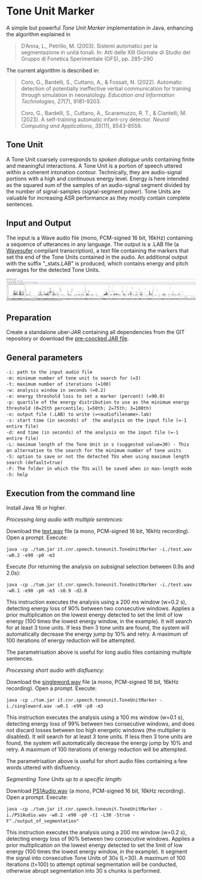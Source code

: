 # Tone Unit Marker

A simple but powerful *Tone Unit Marker* implementation in Java, enhancing the algorithm explained in 

> D’Anna, L., Petrillo, M. (2003). Sistemi automatici per la
> segmentazione in unità tonali. In: Atti delle XIII Giornate di Studio
> del Gruppo di Fonetica Sperimentale (GFS), pp. 285–290

The current algorithm is described in:

> Coro, G., Bardelli, S., Cuttano, A., & Fossati, N. (2022). Automatic
> detection of potentially ineffective verbal communication for training
> through simulation in neonatology. _Education and Information
> Technologies_, _27_(7), 9181-9203.
> 
> Coro, G., Bardelli, S., Cuttano, A., Scaramuzzo, R. T., & Ciantelli,
> M. (2023). A self-training automatic infant-cry detector. _Neural
> Computing and Applications_, _35_(11), 8543-8559.

## Tone Unit
A Tone Unit coarsely corresponds to *spoken dialogue units* containing finite and meaningful interactions. 
A Tone Unit  is a portion of speech uttered within a coherent intonation contour. Technically, they are audio-signal portions with a high and continuous energy level. Energy is here intended as the squared sum of the samples of an audio-signal segment divided by the number of signal-samples (signal-segment *power*).
Tone Units are valuable for increasing ASR performance as they mostly contain complete sentences.

## Input and Output

The input is a Wave audio file (mono, PCM-signed 16 bit, 16kHz) containing a sequence of utterances in any language.
The output is a .LAB file (a [Wavesufer](https://sourceforge.net/projects/wavesurfer/) compliant transcription), a text file containing the markers that set the end of the Tone Units contained in the audio. 
An additional output with the suffix "_stats.LAB" is produced, which contains energy and pitch averages for the detected Tone Units.

![Example of Wave file with annotation imported into Wavesurfer.](https://github.com/cybprojects65/ToneUnitMarker/blob/main/Annotation_example_in_Wavesurfer.jpg)


## Preparation

Create a standalone uber-JAR containing all dependencies from the GIT repository or download the [pre-coocked JAR file](https://github.com/cybprojects65/ToneUnitMarker/raw/refs/heads/main/tum.jar).

## General parameters

    -i: path to the input audio file
    -m: minimum number of tone unit to search for (=3)
    -t: maximum number of iterations (=100)
    -w: analysis window in seconds (=0.2)
    -e: energy threshold loss to set a marker (percent) (=90.0)
    -p: quartile of the energy distribution to use as the minimum energy threshold (0=25th percentile; 1=50th; 2=75th; 3=100th)
    -o: output file (.LAB) to write (=<audiofilename>.lab)
    -s: start time (in seconds) of  the analysis on the input file (=-1 entire file)
    -d: end time (in seconds) of the analysis on the input file (=-1 entire file)
    -L: maximum length of the Tone Unit in s (suggested value=30) - This an alternative to the search for the minimum number of tone units
    -S: option to save or not the detected TUs when using maximum length search (default=true)
    -F: The folder in which the TUs will be saved when in max-length mode
    -h: help

   
## Execution from the command line

Install Java 16 or higher.

*Processing long audio with multiple sentences:*

Download the [text.wav](https://github.com/cybprojects65/ToneUnitMarker/raw/refs/heads/main/test.wav) file (a mono, PCM-signed 16 bit, 16kHz recording).
Open a prompt.
Execute:

    java -cp ./tum.jar it.cnr.speech.toneunit.ToneUnitMarker -i./test.wav -w0.2 -e90 -p0 -m3

Execute (for returning the analysis on subsignal selection between 0.9s and 2.0s):

    java -cp ./tum.jar it.cnr.speech.toneunit.ToneUnitMarker -i./test.wav -w0.1 -e90 -p0 -m3 -s0.9 -d2.0

This instruction executes the analysis using a 200 ms window (w=0.2 s), detecting energy loss of 90% between two consecutive windows. Applies a prior multiplication on the lowest energy detected to set the limit of low energy (100 times the lowest energy window, in the example). It will search for at least 3 tone units. If less then 3 tone units are found, the system will automatically decrease the energy jump by 10% and retry. A maximum of 100 iterations of energy reduction will be attempted.

The parametrisation above is useful for long audio files containing multiple sentences.

*Processing short audio with disfluency:*

Download the [singleword.wav](https://github.com/cybprojects65/ToneUnitMarker/raw/refs/heads/main/singleword.wav) file (a mono, PCM-signed 16 bit, 16kHz recording).
Open a prompt.
Execute:

    java -cp ./tum.jar it.cnr.speech.toneunit.ToneUnitMarker -i./singleword.wav -w0.1 -e99 -p0 -m3

This instruction executes the analysis using a 100 ms window (w=0.1 s), detecting energy loss of 99% between two consecutive windows, and does not discard losses between too high energetic windows (the multiplier is disabled). It will search for at least 3 tone units. If less then 3 tone units are found, the system will automatically decrease the energy jump by 10% and retry. A maximum of 100 iterations of energy reduction will be attempted.

The parametrisation above is useful for short audio files containing a few words uttered with disfluency.

*Segmenting Tone Units up to a specific length:*

Download [PS1Audio.wav](https://github.com/cybprojects65/ToneUnitMarker/blob/main/PS1Audio.wav) (a mono, PCM-signed 16 bit, 16kHz recording).
Open a prompt.
Execute:

    java -cp ./tum.jar it.cnr.speech.toneunit.ToneUnitMarker -i./PS1Audio.wav -w0.2 -e90 -p0 -t1 -L30 -Strue -F"./output_of_segmentation"

This instruction executes the analysis using a 200 ms window (w=0.2 s), detecting energy loss of 90% between two consecutive windows. Applies a prior multiplication on the lowest energy detected to set the limit of low energy (100 times the lowest energy window, in the example). It segment the signal into consecutive Tone Units of 30s (L=30). A maximum of 100 iterations (t=100) to attempt optimal segmentation will be conducted, otherwise abrupt segmentation into 30 s chunks is performed.

